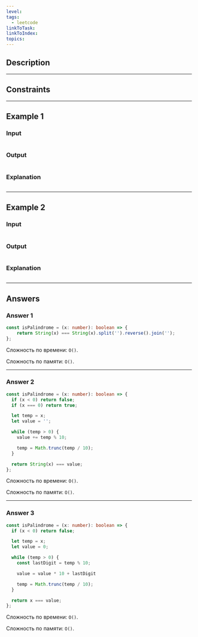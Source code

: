 ```yaml
---
level: 
tags:
  - leetcode
linkToTask: 
linkToIndex: 
topics:
---
```

## Description

---
## Constraints

---
## Example 1

### Input

```
```
### Output

```
```
### Explanation

```
```

---
## Example 2

### Input

```
```
### Output

```
```
### Explanation

```
```

---
## Answers

### Answer 1

```typescript
const isPalindrome = (x: number): boolean => {
    return String(x) === String(x).split('').reverse().join(''); 
};
```

Сложность по времени: `O()`.

Сложность по памяти: `O()`.

---
### Answer 2

```typescript
const isPalindrome = (x: number): boolean => {
  if (x < 0) return false;
  if (x === 0) return true;

  let temp = x;
  let value = '';

  while (temp > 0) {
    value += temp % 10;

    temp = Math.trunc(temp / 10);
  }

  return String(x) === value;
};
```

Сложность по времени: `O()`.

Сложность по памяти: `O()`.


---
### Answer 3

```typescript
const isPalindrome = (x: number): boolean => {
  if (x < 0) return false;

  let temp = x;
  let value = 0;

  while (temp > 0) {
    const lastDigit = temp % 10;

    value = value * 10 + lastDigit

    temp = Math.trunc(temp / 10);
  }

  return x === value;
};
```

Сложность по времени: `O()`.

Сложность по памяти: `O()`.

